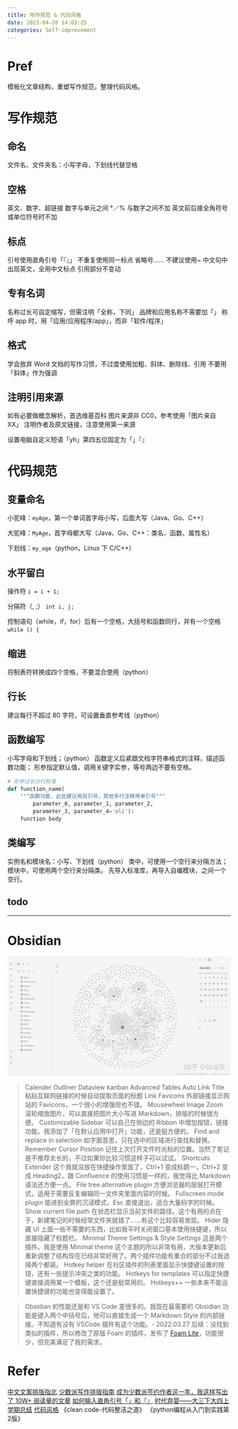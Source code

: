 ```yaml
---
title: 写作规范 & 代码风格
date: 2023-04-20 14:03:25
categories: Self-improvement
---
```

# Pref

模板化文章结构，重塑写作规范，整理代码风格。

# 写作规范

## 命名

文件名、文件夹名：小写字母，下划线代替空格

## 空格

英文、数字、超链接
数字与单元之间
°／% 与数字之间不加
英文前后接全角符号或单位符号时不加

## 标点

引号使用直角引号「『』」
不重复使用同一标点
省略号……
不建议使用~
中文句中出现英文，全用中文标点
引用部分不变动

## 专有名词

名称过长可自定缩写，但需注明「全称，下同」
品牌和应用名称不需要加「」
称呼 app 时，用「应用/应用程序/app」，而非「软件/程序」

## 格式

学会放弃 Word 文档的写作习惯，不过度使用加粗、斜体、删除线、引用
不要用「斜体」作为强调

## 注明引用来源

如有必要做概念解析，首选维基百科
图片来源非 CC0，参考使用「图片来自 XX」
注明作者及原文链接，注意使用第一来源

设置电脑自定义短语「yh」第四五位固定为「」『』

# 代码规范

## 变量命名

小驼峰：`myAge`，第一个单词首字母小写，后面大写（Java、Go、C++）

大驼峰：`MyAge`，首字母都大写（Java、Go、C++：类名、函数、属性名）

下划线：`my_age`（python，Linux 下 C/C++）

## 水平留白

操作符 `i = i + 1;`

分隔符（, ;） `int i, j;`

控制语句（while，if，for）后有一个空格，大括号和函数同行，并有一个空格 `while () {`

## 缩进

将制表符转换成四个空格，不要混合使用（python）

## 行长

建议每行不超过 80 字符，可设置垂直参考线（python）

## 函数编写

小写字母和下划线；（python）
函数定义后紧跟文档字符串格式的注释，描述函数功能；
形参指定默认值，调用关键字实参，等号两边不要有空格。
```python
# 形参过长分行标准
def function_name(
    """函数功能，此处建议用双引号，其他多行注释用单引号"""
        parameter_0, parameter_1, parameter_2,
        parameter_3, parameter_4='eli'):
    function body
```

## 类编写

实例名和模块名：小写、下划线（python）
类中，可使用一个空行来分隔方法；
模块中，可使用两个空行来分隔类。
先导入标准库，再导入自编模块，之间一个空行。


## todo











---

# Obsidian

![](/images/obsidian.jpg)

> Calender
> Outliner
> Dataview
> kanban
> Advanced Tables
> Auto Link Title
> 粘贴互联网链接的时候自动提取页面的标题
> Link Favicons
> 外部链接显示网站的 Favicons，一个很小的增强但也不错。
> Mousewheel Image Zoom
> 滚轮缩放图片，可以直接把图片大小写进 Markdown，排版的时候很方便。
> Customizable Sidebar
> 可以自己在侧边的 Ribbon 中增加按钮，链接功能。我添加了「在默认应用中打开」功能，还是挺方便的。
> Find and replace in selection
> 如字面意思，只在选中的区域进行查找和替换。
> Remember Cursor Position
> 记住上次打开文件时光标的位置。当然了笔记是不推荐太长的，不过如果你比较习惯这样子可以试试。
> Shortcuts Extender
> 这个我就没放在快捷操作里面了，Ctrl+1 变成标题一，Ctrl+2 变成 Heading2，跟 Confluence 的使用习惯是一样的，我觉得比 Markdown 语法还方便一点。
> File tree alternative plugin
> 方便浏览器的层层打开模式，适用于需要反复编辑同一文件夹里面内容的时候。
> Fullscreen mode plugin
> 能进到全屏的沉浸模式，Esc 直接退出，适合大量码字的时候。
> Show current file path
> 在状态栏显示当前文件的路径。这个有用的点在于，新建笔记的时候经常文件夹就错了……有这个比较容易发现。
> Hider
> 隐藏 UI 上面一些不需要的东西，比如我平时关闭窗口基本使用快捷键，所以直接隐藏了标题栏。
> Minimal Theme Settings & Style Settings
> 这是两个插件。我是使用 Minimal theme 这个主题的所以非常有用，大版本更新后重新调整了结构现在已经非常好用了。两个插件功能有重合的部分不过我选择两个都装。
> Hotkey helper
> 在社区插件的列表里面显示快捷键设置的按钮，还有一些提示冲突之类的功能。
> Hotkeys for templates
> 可以指定快捷键直接调用某一个模板，这个还是挺常用的。
> Hotkeys++
> 一些本来不能设置快捷键的功能也变得能设置了。

> Obsidian 的性能还是和 VS Code 差很多的。我现在最需要的 Obsidian 功能是键入两个中括号后，他可以直接生成一个 Markdown Style 的内部链接。不知道有没有 VSCode 插件有这个功能。- 2022.03.27 后续：没找到类似的插件，所以修改了原版 Foam 的插件，发布了 [Foam Lite](https://marketplace.visualstudio.com/items?itemName=theowenyoung.foam-lite-vscode)，功能很少，但完美满足了我的需求。

# Refer

[中文文案排版指北](https://github.com/sparanoid/chinese-copywriting-guidelines)
[少数派写作排版指南](https://sspai.com/post/37815)
[成为少数派签约作者这一年，我这样写出了 10W+ 阅读量的文章](https://zhuanlan.zhihu.com/p/34268524)
[如何输入直角引号「」和『』](https://www.zhihu.com/question/19755746/answer/20974607)
[时代弃婴——大三下大四上学期总结](https://xcbyao.com/2023/02/07/Semester_6_7_summary)
[代码风格](https://www.programmercarl.com)
《clean code-代码整洁之道》
《python编程从入门到实践第2版》
